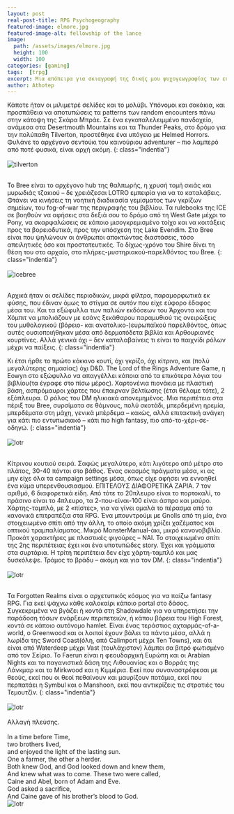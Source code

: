 ```yaml
---
layout: post
real-post-title: RPG Psychogeography
featured-image: elmore.jpg
featured-image-alt: fellowship of the lance
image:
  path: /assets/images/elmore.jpg
  height: 100
  width: 100
categories: [gaming]
tags:  [trpg]
excerpt: Μια απόπειρα για σκιαγραφή της δικής μου ψυχογεωγραφίας των επιτραπέζιων RPG.
author: Athotep
---
```


Κάποτε ήταν οι μιλιμετρέ σελίδες και το μολύβι. Υπόνομοι και σοκάκια, και προσπάθεια να αποτυπώσεις τα patterns των random encounters πάνω στην κάτοψη της Σκάρα Μπράε. Σε ένα εγκαταλελειμμένο πανδοχείο, ανάμεσα στα Desertmouth Mountains και τα Thunder Peaks, στο δρόμο για την πολύπαθη Tilverton, προστέθηκε ένα υπόγειο με Helmed Horrors. Φυλάνε το αρχέγονο σεντούκι του καινούριου adventurer – πιο λαμπερό από ποτέ φυσικά, είναι αρχή ακόμη. 
{: class="indentia"}  
<br>
![tilverton](/assets/images/trpg/tilversgap2er.jpg)  
<br>

Το Bree είναι το αρχέγονο hub της θαλπωρής, η χρυσή τομή σκιάς και μυρωδιάς τζακιού – δε χρειάζεσαι LOTRO εμπειρία για να το καταλάβεις. Φτάνει να κινήσεις τη νοητική διαδικασία γεμίσματος των γκρίζων σημείων, του fog-of-war της περιγραφής του βιβλίου. Τα rulebooks της ICE σε βοηθούν να αφήσεις στα δεξιά σου το δρόμο από τη West Gate μέχρι το Pony, να σκαρφαλώσεις σε κάποιο μισογκρεμισμένο τοίχο και να κοιτάξεις προς τα βορειοδυτικά, προς την υπόσχεση της Lake Evendim. Στο Bree είναι που ψηλώνουν οι άνθρωποι αποκτώντας διαστάσεις, τόσο απειλητικές όσο και προστατευτικές. Το δίχως-χρόνο του Shire δίνει τη θέση του στο αρχαίο, στο πλήρες-μυστηριακού-παρελθόντος του Bree.
{: class="indentia"}  
<br>
![icebree](/assets/images/trpg/bree.jpg)  
<br>

Αρχικά ήταν οι σελίδες περιοδικών, μικρά φίλτρα, παραμορφωτικά εκ φύσης, που έδιναν όμως το στίγμα σε αυτόν που είχε εύφορο έδαφος μέσα του. Και τα εξώφυλλα των παλιών εκδόσεων του Άρχοντα και του Χόμπιτ να μπολιάζουν με εσάνς ξεκάθαρου παραμυθιού τις ονειρώξεις του μυθολογικού (βόρειο- και ανατολικο-)ευρωπαϊκού παρελθόντος, όπως αυτές ουσιοποιήθηκαν μέσα από δερματόδετα βιβλία και Αρθουριανές κουρτίνες. Αλλά γενικά όχι – δεν καταλαβαίνεις τι είναι το παιχνίδι ρόλων μέχρι να παίξεις.
{: class="indentia"}

Κι έτσι ήρθε το πρώτο κόκκινο κουτί, όχι γκρίζο, όχι κίτρινο, και (πολύ μεγαλύτερης σημασίας) όχι D&D. The Lord of the Rings Adventure Game, η Eowyn στο εξώφυλλο να απαγγέλλει κάποια από τα επικότερα λόγια του βιβλίου(τα έγραφε στο πίσω μέρος). Χαρτονένια πιονάκια με πλαστική βάση, ασπρόμαυροι χάρτες που έπαιρναν βελτίωσης (έτσι θέλαμε τότε), 2 εξάπλευρα. Ο ρόλος του DM ηλικιακά απονεμημένος. Μια περιπέτεια στα πέριξ του Bree, συρσίματα σε θάμνους, πολύ σκοτάδι, μπερδεμένη ηρεμία, μπερδέματα στη μάχη, γενικά μπέρδεμα – κακώς, αλλά επιτακτική ανάγκη για κάτι πιο εντυπωσιακό – κάτι πιο high fantasy, πιο από-το-χέρι-σε-οδηγώ.
{: class="indentia"}  
<br>
![lotr](/assets/images/trpg/lotradventuregameboxcontents.jpg)  
<br>

Κίτρινου κουτιού σειρά. Σαφώς μεγαλύτερο, κάτι λιγότερο από μέτρο στο πλάτος, 30-40 πόντοι στο βάθος. Ένας σκασμός πράγματα μέσα, κι ας μην είχε όλα τα campaign settings μέσα, όπως είχε αφήσει να εννοηθεί ένα κύμα υπερενθουσιασμού. ΕΠΙΤΕΛΟΥΣ ΔΙΑΦΟΡΕΤΙΚΑ ΖΑΡΙΑ. 7 τον αριθμό, 6 διαφορετικά είδη. Από τότε το 20πλευρο είναι το πορτοκαλί, το πράσινο είναι το 4πλευρο, τα 2-που-είναι-100 είναι άσπρο και μαύρο. Χάρτης-ταμπλό, με 2 «πίστες», για να γίνει ομαλά το πέρασμα από τα κανονικά επιτραπέζια στα RPG. Ένα μπουντρούμι με Gnolls από τη μία, ένα στοιχειωμένο σπίτι από την άλλη, το οποίο ακόμη χρίζει χαζέματος και οπτικού τραμπαλίσματος. Μικρό MonsterManual-άκι, μικρό κανονοβιβλίο. Προκάτ χαρακτήρες με πλαστικές φιγούρες – ΝΑΙ. Το στοιχειωμένο σπίτι της 2ης περιπέτειας έχει και ένα υποτυπώδες story. Έχει και γράμματα στα συρτάρια. Η τρίτη περιπέτεια δεν είχε χάρτη-ταμπλό και μας δυσκόλεψε. Τρόμος το βράδυ – ακόμη και για τον DM.
{: class="indentia"}  
<br>
![lotr](/assets/images/trpg/generic-dungeon-maps.jpg)  
<br>

Τα Forgotten Realms είναι ο αρχετυπικός κόσμος για να παίζω fantasy RPG. Για εκεί ψάχνω κάθε καλοκαίρι κάποιο portal στο δάσος. Συγκεκριμένα να βγάζει ή κοντά στη Shadowdale για να υπηρετήσει την παράδοση τόσων ενάρξεων περιπετειών, ή κάπου βόρεια του High Forest, κοντά σε κάποιο αυτόνομο hamlet. Είναι ένας τεράστιος αχταρμάς-of-a-world, ο Greenwood και οι λοιποί έχουν βάλει τα πάντα μέσα, αλλά η λωρίδα της Sword Coast(όλη, από Calimport μέχρι Ten Towns), και ότι είναι από Waterdeep μέχρι Vast (τουλάχιστον) λάμπει σα βιτρό φωτισμένο από τον Σείριο. Το Faerun είναι η φεουδαρχική Ευρώπη και οι Arabian Nights και τα παγανιστικά δάση της Λιθουανίας και ο Βορράς της Λάνκμαρ και το Mirkwood και η Κιμμέρια. Εκεί που συναναστρέφεσαι με θεούς, εκεί που οι θεοί πεθαίνουν και μαυρίζουν ποτάμια, εκεί που περπατάει η Symbul και ο Manshoon, εκεί που αντικρίζεις τις στρατιές του Τεμουτζίν.
{: class="indentia"}  
<br>
![lotr](/assets/images/trpg/volos-guide-to-dalelands.jpg)  
<br>
Αλλαγή πλεύσης.  
<br>
<span class="italic">In a time before Time,
<br>
two brothers lived,
<br>
and enjoyed the light of the lasting sun.
<br>
One a farmer, the other a herder.
<br>
Both knew God, and God looked down and knew them,
<br>
And knew what was to come. These two were called,
<br>
Caine and Abel, born of Adam and Eve.
<br>
God asked a sacrifice,
<br>
And Caine gave of his brother’s blood to God. </span>
<br>
![lotr](/assets/images/trpg/dark-ages-vampire.jpg)